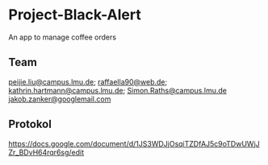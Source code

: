 # Project-Black-Alert
An app to manage coffee orders

## Team 
peijie.liu@campus.lmu.de;
raffaella90@web.de;
kathrin.hartmann@campus.lmu.de;
Simon.Raths@campus.lmu.de
jakob.zanker@googlemail.com

## Protokol
https://docs.google.com/document/d/1JS3WDJjOsqiTZDfAJ5c9oTDwUWjJZr_BDvH64rqr6sg/edit